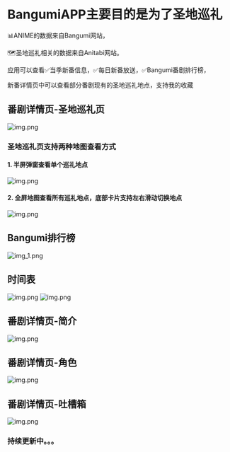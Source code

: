 # **BangumiAPP主要目的是为了圣地巡礼**

📊ANIME的数据来自Bangumi网站，

🗺️圣地巡礼相关的数据来自Anitabi网站。

应用可以查看✅当季新番信息，✅每日新番放送，✅Bangumi番剧排行榜，

新番详情页中可以查看部分番剧现有的圣地巡礼地点，支持我的收藏

## 番剧详情页-圣地巡礼页
![img.png](assets/detail_img_4.webp)

### 圣地巡礼页支持两种地图查看方式
#### 1. 半屏弹窗查看单个巡礼地点
![img.png](assets/point_img_1.webp)
#### 2. 全屏地图查看所有巡礼地点，底部卡片支持左右滑动切换地点
![img.png](assets/point_img_2.webp)

## Bangumi排行榜
![img_1.png](assets/trending_img.webp)

## 时间表
![img.png](assets/schedule_img_1.webp)
![img.png](assets/schedule_img_2.webp)

## 番剧详情页-简介
![img.png](assets/detail_img_1.webp)
## 番剧详情页-角色
![img.png](assets/detail_img_2.webp)
## 番剧详情页-吐槽箱
![img.png](assets/detail_img_3.webp)

### 持续更新中。。。
